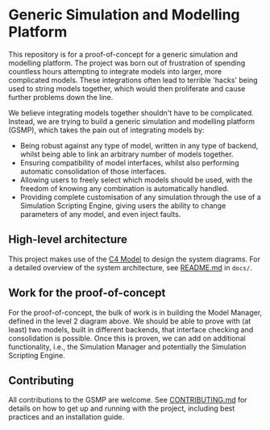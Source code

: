 # Generic Simulation and Modelling Platform

This repository is for a proof-of-concept for a generic simulation and modelling platform.
The project was born out of frustration of spending countless hours attempting to integrate models into larger, more complicated models.
These integrations often lead to terrible 'hacks' being used to string
models together, which would then proliferate and cause further problems
down the line.

We believe integrating models together shouldn't have to be complicated.
Instead, we are trying to build a generic simulation and modelling
platform (GSMP), which takes the pain out of integrating models by:
- Being robust against any type of model, written in any type of backend,
whilst being able to link an arbitrary number of models together.
- Ensuring compatibility of model interfaces, whilst also performing automatic consolidation of those interfaces.
- Allowing users to freely select which models should be used, with the freedom of knowing any combination is automatically handled.
- Providing complete customisation of any simulation through the use of a
Simulation Scripting Engine, giving users the ability to change
parameters of any model, and even inject faults.

## High-level architecture
This project makes use of the [C4 Model](https://c4model.com/) to design
the system diagrams.
For a detailed overview of the system architecture, see [README.md](docs/PlantUML/README.md) in `docs/`.

## Work for the proof-of-concept
For the proof-of-concept, the bulk of work is in building the Model Manager,
defined in the level 2 diagram above.
We should be able to prove with (at least) two models, built in different
backends, that interface checking and consolidation is possible.
Once this is proven, we can add on additional functionality, i.e., the
Simulation Manager and potentially the Simulation Scripting Engine.

## Contributing
All contributions to the GSMP are welcome. See [CONTRIBUTING.md](docs/CONTRIBUTING.md) for details on how to get
up and running with the project, including best practices and an installation guide.
